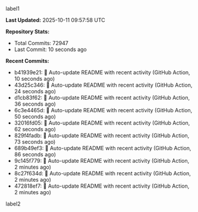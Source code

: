 
label1 
<!-- ACTIVITY_START -->
**Last Updated:** 2025-10-11 09:57:58 UTC

**Repository Stats:**
- Total Commits: 72947
- Last Commit: 10 seconds ago

**Recent Commits:**
- b41939e21: 🤖 Auto-update README with recent activity (GitHub Action, 10 seconds ago)
- 43d25c346: 🤖 Auto-update README with recent activity (GitHub Action, 24 seconds ago)
- d1cb83f62: 🤖 Auto-update README with recent activity (GitHub Action, 36 seconds ago)
- 6c3e4465d: 🤖 Auto-update README with recent activity (GitHub Action, 50 seconds ago)
- 32016fd05: 🤖 Auto-update README with recent activity (GitHub Action, 62 seconds ago)
- 829f4fadb: 🤖 Auto-update README with recent activity (GitHub Action, 73 seconds ago)
- 689b49ef3: 🤖 Auto-update README with recent activity (GitHub Action, 86 seconds ago)
- 9c145f779: 🤖 Auto-update README with recent activity (GitHub Action, 2 minutes ago)
- 8c27f634d: 🤖 Auto-update README with recent activity (GitHub Action, 2 minutes ago)
- 472818ef7: 🤖 Auto-update README with recent activity (GitHub Action, 2 minutes ago)
<!-- ACTIVITY_END -->

label2
